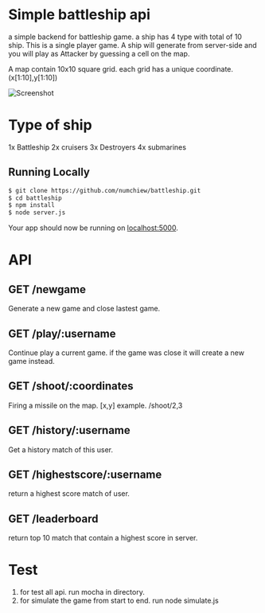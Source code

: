 # Simple battleship api
  a simple backend for battleship game. a ship has 4 type with total of 10 ship.
  This is a single player game. A ship will generate from server-side and you will play as Attacker by guessing a cell on the   map.
  
  A map contain 10x10 square grid. each grid has a unique coordinate. (x[1:10],y[1:10])
  
  ![Screenshot](https://i.imgur.com/JENwwDl.png)
  
# Type of ship
  
  1x Battleship
  2x cruisers
  3x Destroyers
  4x submarines


## Running Locally
```sh
$ git clone https://github.com/numchiew/battleship.git
$ cd battleship
$ npm install
$ node server.js
```

Your app should now be running on [localhost:5000](http://localhost:5000/).

# API

## GET /newgame 
Generate a new game and close lastest game.
## GET /play/:username 
Continue play a current game. if the game was close it will create a new game instead.
## GET /shoot/:coordinates 
Firing a missile on the map. [x,y]
example. /shoot/2,3
## GET /history/:username
Get a history match of this user. 
## GET /highestscore/:username
return a highest score match of user.
## GET /leaderboard
return top 10 match that contain a highest score in server.

# Test
   1. for test all api. run mocha in directory.
   2. for simulate the game from start to end. run node simulate.js



